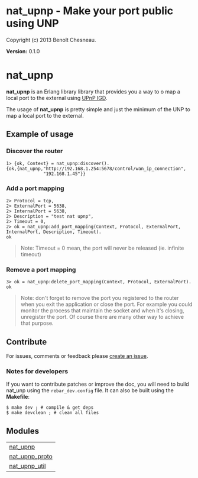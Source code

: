 

# nat_upnp - Make your port public using UNP #

Copyright (c) 2013 Benoît Chesneau.

__Version:__ 0.1.0

# nat_upnp

**nat_upnp** is an Erlang library library that provides you a way to o
map a local port to the external using [UPnP
IGD](http://en.wikipedia.org/wiki/Internet_Gateway_Device_Protocol).

The usage of **nat_upnp** is pretty simple and just the minimum of the
UNP to map a local port to the external.

## Example of usage

### Discover the router

```
1> {ok, Context} = nat_upnp:discover().
{ok,{nat_upnp,"http://192.168.1.254:5678/control/wan_ip_connection",
              "192.168.1.45"}}
```

### Add a port mapping

```
2> Protocol = tcp,
2> ExternalPort = 5638,
2> InternalPort = 5638,
2> Description = "test nat upnp",
2> Timeout = 0,
2> ok = nat_upnp:add_port_mapping(Context, Protocol, ExternalPort, InternalPort, Description, Timeout).
ok
```

> Note: Timeout = 0 mean, the port will never be released (ie. infinite
> timeout)

### Remove a port mapping

```
3> ok = nat_upnp:delete_port_mapping(Context, Protocol, ExternalPort).
ok
```

> Note: don't forget to remove the port you registered to the router
> when you exit the application or close the port. For example you could
> monitor the process that maintain the socket and when it's closing,
> unregister the port. Of course there are many other way to achieve
> that purpose.

## Contribute

For issues, comments or feedback please [create an
issue](http://github.com/benoitc/nat_upnp/issues).

### Notes for developers

If you want to contribute patches or improve the doc, you will need to
build nat_unp using the `rebar_dev.config`  file. It can also be built
using the **Makefile**:

```
$ make dev ; # compile & get deps
$ make devclean ; # clean all files
```


## Modules ##


<table width="100%" border="0" summary="list of modules">
<tr><td><a href="nat_upnp.md" class="module">nat_upnp</a></td></tr>
<tr><td><a href="nat_upnp_proto.md" class="module">nat_upnp_proto</a></td></tr>
<tr><td><a href="nat_upnp_util.md" class="module">nat_upnp_util</a></td></tr></table>

